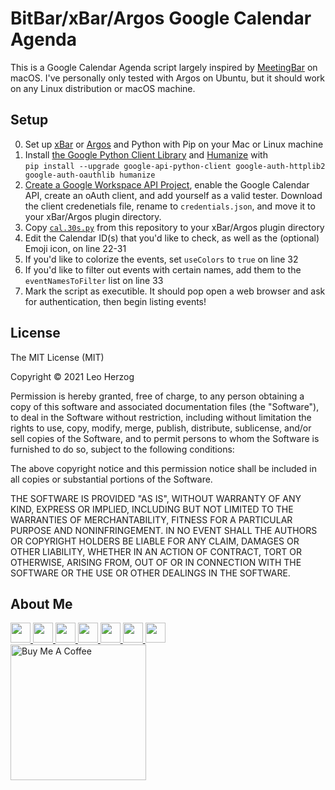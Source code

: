 # BitBar/xBar/Argos Google Calendar Agenda

This is a Google Calendar Agenda script largely inspired by [MeetingBar](https://github.com/leits/MeetingBar) on macOS. I've personally only tested with Argos on Ubuntu, but it should work on any Linux distribution or macOS machine.

## Setup
0. Set up [xBar](https://xbarapp.com/) or [Argos](https://extensions.gnome.org/extension/1176/argos/) and Python with Pip on your Mac or Linux machine
1. Install [the Google Python Client Library](https://developers.google.com/calendar/quickstart/python) and [Humanize](https://pypi.org/project/humanize/) with  
`pip install --upgrade google-api-python-client google-auth-httplib2 google-auth-oauthlib humanize`
2. [Create a Google Workspace API Project](https://developers.google.com/workspace/guides/create-project), enable the Google Calendar API, create an oAuth client, and add yourself as a valid tester. Download the client credenetials file, rename to `credentials.json`, and move it to your xBar/Argos plugin directory.
3. Copy [`cal.30s.py`](https://github.com/leoherzog/bitbar-agenda/blob/main/cal.30s.py) from this repository to your xBar/Argos plugin directory
4. Edit the Calendar ID(s) that you'd like to check, as well as the (optional) Emoji icon, on line 22-31
5. If you'd like to colorize the events, set `useColors` to `true` on line 32
6. If you'd like to filter out events with certain names, add them to the `eventNamesToFilter` list on line 33
7. Mark the script as executible. It should pop open a web browser and ask for authentication, then begin listing events!

## License

The MIT License (MIT)

Copyright © 2021 Leo Herzog

Permission is hereby granted, free of charge, to any person obtaining a copy of this software and associated documentation files (the "Software"), to deal in the Software without restriction, including without limitation the rights to use, copy, modify, merge, publish, distribute, sublicense, and/or sell copies of the Software, and to permit persons to whom the Software is furnished to do so, subject to the following conditions:

The above copyright notice and this permission notice shall be included in all copies or substantial portions of the Software.

THE SOFTWARE IS PROVIDED "AS IS", WITHOUT WARRANTY OF ANY KIND, EXPRESS OR IMPLIED, INCLUDING BUT NOT LIMITED TO THE WARRANTIES OF MERCHANTABILITY, FITNESS FOR A PARTICULAR PURPOSE AND NONINFRINGEMENT. IN NO EVENT SHALL THE AUTHORS OR COPYRIGHT HOLDERS BE LIABLE FOR ANY CLAIM, DAMAGES OR OTHER LIABILITY, WHETHER IN AN ACTION OF CONTRACT, TORT OR OTHERWISE, ARISING FROM, OUT OF OR IN CONNECTION WITH THE SOFTWARE OR THE USE OR OTHER DEALINGS IN THE SOFTWARE.

## About Me

<a href="https://herzog.tech/" target="_blank">
  <img src="https://herzog.tech/signature/link.svg.png" width="32px" />
</a>
<a href="https://twitter.com/xd1936" target="_blank">
  <img src="https://herzog.tech/signature/twitter.svg.png" width="32px" />
</a>
<a href="https://facebook.com/xd1936" target="_blank">
  <img src="https://herzog.tech/signature/facebook.svg.png" width="32px" />
</a>
<a href="https://github.com/leoherzog" target="_blank">
  <img src="https://herzog.tech/signature/github.svg.png" width="32px" />
</a>
<a href="https://keybase.io/leoherzog" target="_blank">
  <img src="https://herzog.tech/signature/keybase.svg.png" width="32px" />
</a>
<a href="https://www.linkedin.com/in/leoherzog" target="_blank">
  <img src="https://herzog.tech/signature/linkedin.svg.png" width="32px" />
</a>
<a href="https://hope.edu/directory/people/herzog-leo/" target="_blank">
  <img src="https://herzog.tech/signature/anchor.svg.png" width="32px" />
</a>
<br />
<a href="https://www.buymeacoffee.com/leoherzog" target="_blank">
  <img src="https://cdn.buymeacoffee.com/buttons/lato-black.png" alt="Buy Me A Coffee" width="217px" />
</a>